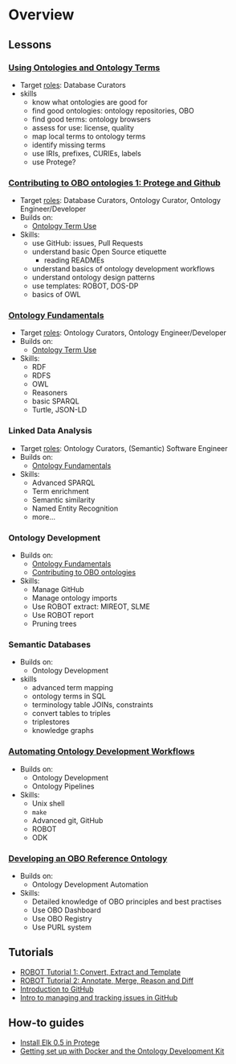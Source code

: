# Overview

## Lessons

### [Using Ontologies and Ontology Terms](lesson/ontology_term_use.md)

- Target [roles](getting_started.md#oboroles): Database Curators 
- skills
    - know what ontologies are good for
    - find good ontologies: ontology repositories, OBO
    - find good terms: ontology browsers
    - assess for use: license, quality
    - map local terms to ontology terms
    - identify missing terms
    - use IRIs, prefixes, CURIEs, labels
    - use Protege?

### [Contributing to OBO ontologies 1: Protege and Github](lesson/contributing_to_obo_ontologies.md)

- Target [roles](getting_started.md#oboroles): Database Curators, Ontology Curator, Ontology Engineer/Developer
- Builds on:
    - [Ontology Term Use](lesson/ontology_term_use.md)
- Skills:
    - use GitHub: issues, Pull Requests
    - understand basic Open Source etiquette
      - reading READMEs
    - understand basics of ontology development workflows
    - understand ontology design patterns
    - use templates: ROBOT, DOS-DP
    - basics of OWL

### [Ontology Fundamentals](lesson/ontology_fundamentals.md)

- Target [roles](getting_started.md#oboroles): Ontology Curators, Ontology Engineer/Developer
- Builds on:
    - [Ontology Term Use](lesson/ontology_term_use.md)
- Skills:
    - RDF
    - RDFS
    - OWL
    - Reasoners
    - basic SPARQL
    - Turtle, JSON-LD

### Linked Data Analysis

- Target [roles](getting_started.md#oboroles): Ontology Curators, (Semantic) Software Engineer
- Builds on:
    - [Ontology Fundamentals](lesson/ontology_fundamentals.md)
- Skills:
    - Advanced SPARQL
    - Term enrichment
    - Semantic similarity
    - Named Entity Recognition
    - more...

### Ontology Development

- Builds on:
    - [Ontology Fundamentals](lesson/ontology_fundamentals.md)
    - [Contributing to OBO ontologies](lesson/contributing_to_obo_ontologies.md)
- Skills:
    - Manage GitHub
    - Manage ontology imports
    - Use ROBOT extract: MIREOT, SLME
    - Use ROBOT report
    - Pruning trees

### Semantic Databases

- Builds on: 
    - Ontology Development
- skills
    - advanced term mapping
    - ontology terms in SQL
    - terminology table JOINs, constraints
    - convert tables to triples
    - triplestores
    - knowledge graphs

### [Automating Ontology Development Workflows](lesson/automating_ontology_workflows.md)

- Builds on: 
    - Ontology Development
    - Ontology Pipelines
- Skills:
    - Unix shell
    - `make`
    - Advanced git, GitHub
    - ROBOT
    - ODK

### [Developing an OBO Reference Ontology](lesson/developing_an_obo_ontology.md)

- Builds on:
    - Ontology Development Automation
- Skills:
    - Detailed knowledge of OBO principles and best practises
    - Use OBO Dashboard
    - Use OBO Registry
    - Use PURL system

## Tutorials

- [ROBOT Tutorial 1: Convert, Extract and Template](tutorial/robot_tutorial_1.md)
- [ROBOT Tutorial 2: Annotate, Merge, Reason and Diff](tutorial/robot_tutorial_2.md)
- [Introduction to GitHub](tutorial/github_fundamentals.md)
- [Intro to managing and tracking issues in GitHub](tutorial/github_issues.md)

## How-to guides

- [Install Elk 0.5 in Protege](howto/installing_elk_in_protege.md)
- [Getting set up with Docker and the Ontology Development Kit](howto/odk_setup.md)
